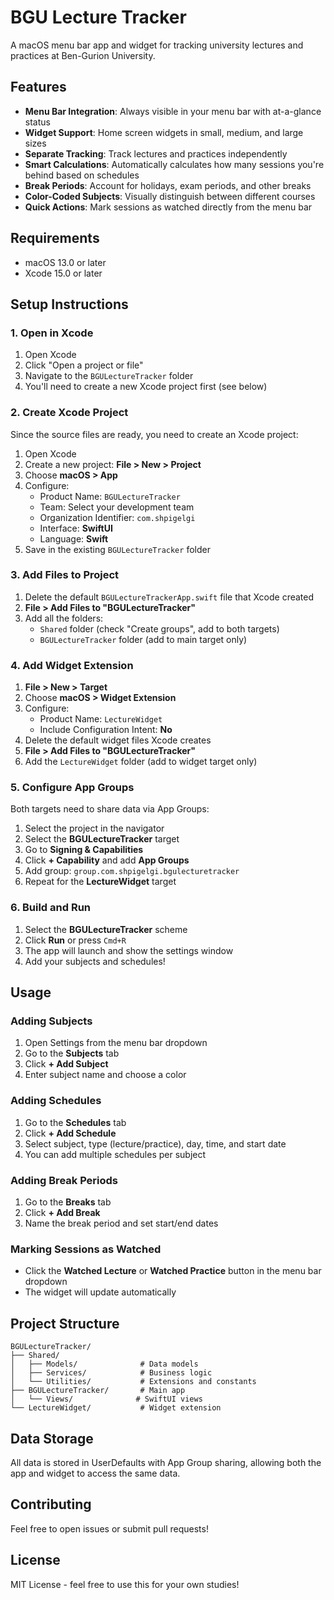 # BGU Lecture Tracker

A macOS menu bar app and widget for tracking university lectures and practices at Ben-Gurion University.

## Features

- **Menu Bar Integration**: Always visible in your menu bar with at-a-glance status
- **Widget Support**: Home screen widgets in small, medium, and large sizes
- **Separate Tracking**: Track lectures and practices independently
- **Smart Calculations**: Automatically calculates how many sessions you're behind based on schedules
- **Break Periods**: Account for holidays, exam periods, and other breaks
- **Color-Coded Subjects**: Visually distinguish between different courses
- **Quick Actions**: Mark sessions as watched directly from the menu bar

## Requirements

- macOS 13.0 or later
- Xcode 15.0 or later

## Setup Instructions

### 1. Open in Xcode

1. Open Xcode
2. Click "Open a project or file"
3. Navigate to the `BGULectureTracker` folder
4. You'll need to create a new Xcode project first (see below)

### 2. Create Xcode Project

Since the source files are ready, you need to create an Xcode project:

1. Open Xcode
2. Create a new project: **File > New > Project**
3. Choose **macOS > App**
4. Configure:
   - Product Name: `BGULectureTracker`
   - Team: Select your development team
   - Organization Identifier: `com.shpigelgi`
   - Interface: **SwiftUI**
   - Language: **Swift**
5. Save in the existing `BGULectureTracker` folder

### 3. Add Files to Project

1. Delete the default `BGULectureTrackerApp.swift` file that Xcode created
2. **File > Add Files to "BGULectureTracker"**
3. Add all the folders:
   - `Shared` folder (check "Create groups", add to both targets)
   - `BGULectureTracker` folder (add to main target only)

### 4. Add Widget Extension

1. **File > New > Target**
2. Choose **macOS > Widget Extension**
3. Configure:
   - Product Name: `LectureWidget`
   - Include Configuration Intent: **No**
4. Delete the default widget files Xcode creates
5. **File > Add Files to "BGULectureTracker"**
6. Add the `LectureWidget` folder (add to widget target only)

### 5. Configure App Groups

Both targets need to share data via App Groups:

1. Select the project in the navigator
2. Select the **BGULectureTracker** target
3. Go to **Signing & Capabilities**
4. Click **+ Capability** and add **App Groups**
5. Add group: `group.com.shpigelgi.bgulecturetracker`
6. Repeat for the **LectureWidget** target

### 6. Build and Run

1. Select the **BGULectureTracker** scheme
2. Click **Run** or press `Cmd+R`
3. The app will launch and show the settings window
4. Add your subjects and schedules!

## Usage

### Adding Subjects

1. Open Settings from the menu bar dropdown
2. Go to the **Subjects** tab
3. Click **+ Add Subject**
4. Enter subject name and choose a color

### Adding Schedules

1. Go to the **Schedules** tab
2. Click **+ Add Schedule**
3. Select subject, type (lecture/practice), day, time, and start date
4. You can add multiple schedules per subject

### Adding Break Periods

1. Go to the **Breaks** tab
2. Click **+ Add Break**
3. Name the break period and set start/end dates

### Marking Sessions as Watched

- Click the **Watched Lecture** or **Watched Practice** button in the menu bar dropdown
- The widget will update automatically

## Project Structure

```
BGULectureTracker/
├── Shared/
│   ├── Models/              # Data models
│   ├── Services/            # Business logic
│   └── Utilities/           # Extensions and constants
├── BGULectureTracker/       # Main app
│   └── Views/              # SwiftUI views
└── LectureWidget/           # Widget extension
```

## Data Storage

All data is stored in UserDefaults with App Group sharing, allowing both the app and widget to access the same data.

## Contributing

Feel free to open issues or submit pull requests!

## License

MIT License - feel free to use this for your own studies!

